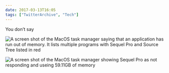 ```yaml
---
date: 2017-03-13T16:05
tags: ["TwitterArchive", "Tech"]
---
```

You don’t say

![A screen shot of the MacOS task manager saying that an application has run out of memory. It lists multiple programs with Sequel Pro and Source Tree listed in red](https://cdn.geekyaubergine.com/twitter_archive/841319438519554052-C6z3kA_WkAAy0wa.jpg)

![A screen shot of the MacOS task manager showing Sequel Pro as not responding and useing 59.11GB of memory](https://cdn.geekyaubergine.com/twitter_archive/841319438519554052-C6z3j_BXAAAJg2b.jpg)